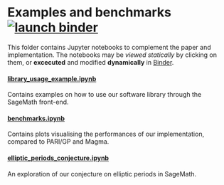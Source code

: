 # Examples and benchmarks [![launch binder](https://mybinder.org/badge.svg)](https://mybinder.org/v2/gh/defeo/ffisom/master?filepath=notebooks)

This folder contains Jupyter notebooks to complement the paper and
implementation. The notebooks may be *viewed statically* by clicking
on them, or **excecuted** and modified **dynamically** in
[Binder](https://mybinder.org/v2/gh/defeo/ffisom/master?filepath=notebooks).

#### [library_usage_example.ipynb](library_usage_example.ipynb)

Contains examples on how to use our software library through the
SageMath front-end.

#### [benchmarks.ipynb](benchmarks.ipynb)

Contains plots visualising the performances of our implementation,
compared to PARI/GP and Magma.

#### [elliptic_periods_conjecture.ipynb](elliptic_periods_conjecture.ipynb)

An exploration of our conjecture on elliptic periods in SageMath.
